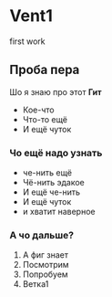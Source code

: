 # Vent1
first work
## Проба пера
Шо я знаю про этот **Гит**
* Кое-что
* Что-то ещё
* И ещё чуток

### Чо ещё надо узнать
* че-нить ещё
* Чё-нить эдакое
* И ещё че-нить
* И ещё чуток
* и хватит наверное
### А чо дальше?
1. А фиг знает
2. Посмотрим
3. Попробуем
4. Ветка1